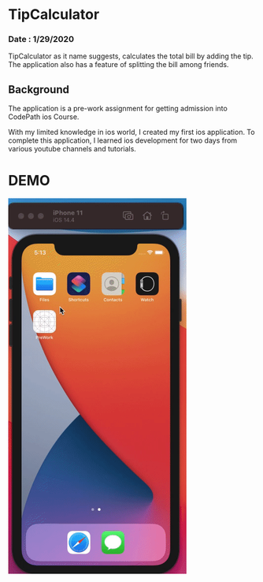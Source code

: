 # TipCalculator
### Date : 1/29/2020

TipCalculator as it name suggests, calculates the total bill by adding the tip. The application also has a feature of splitting the bill among friends. 

## Background
The application is a pre-work assignment for getting admission into CodePath ios Course. 

With my limited knowledge in ios world, I created my first ios application. To complete this application, I learned ios development for two days from various youtube channels and tutorials.



# DEMO
![](demo.gif)


